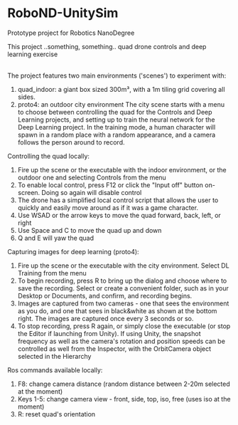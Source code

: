 # RoboND-UnitySim
Prototype project for Robotics NanoDegree

This project ..something, something.. quad drone controls and deep learning exercise

<br>The project features two main environments ('scenes') to experiment with:
1. quad_indoor: a giant box sized 300m³, with a 1m tiling grid covering all sides.
2. proto4: an outdoor city environment
The city scene starts with a menu to choose between controlling the quad for the Controls and Deep Learning projects, and setting up to train the neural network for the Deep Learning project. In the training mode, a human character will spawn in a random place with a random appearance, and a camera follows the person around to record.

Controlling the quad locally:
1. Fire up the scene or the executable with the indoor environment, or the outdoor one and selecting Controls from the menu
2. To enable local control, press F12 or click the "Input off" button on-screen. Doing so again will disable control
3. The drone has a simplified local control script that allows the user to quickly and easily move around as if it was a game character.
4. Use WSAD or the arrow keys to move the quad forward, back, left, or right
5. Use Space and C to move the quad up and down
6. Q and E will yaw the quad

Capturing images for deep learning (proto4):
1. Fire up the scene or the executable with the city environment. Select DL Training from the menu
2. To begin recording, press R to bring up the dialog and choose where to save the recording. Select or create a convenient folder, such as in your Desktop or Documents, and confirm, and recording begins.
3. Images are captured from two cameras - one that sees the environment as you do, and one that sees in black&white as shown at the bottom right. The images are captured once every 3 seconds or so.
4. To stop recording, press R again, or simply close the executable (or stop the Editor if launching from Unity). If using Unity, the snapshot frequency as well as the camera's rotation and position speeds can be controlled as well from the Inspector, with the OrbitCamera object selected in the Hierarchy

Ros commands available locally:
1. F8: change camera distance (random distance between 2-20m selected at the moment)
2. Keys 1-5: change camera view - front, side, top, iso, free (uses iso at the moment)
3. R: reset quad's orientation
